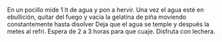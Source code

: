 En un pocillo mide 1 lt de agua y pon a hervir.
Una vez el agua esté en ebullición, quitar del fuego y vacía la gelatina de piña moviendo constantemente hasta disolver
Deja que el agua se temple y después la metes al refri.
Espera de 2 a 3 horas para que cuaje.
Disfruta con lechera.